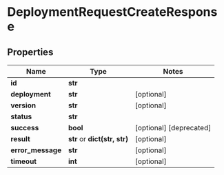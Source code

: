 # DeploymentRequestCreateResponse

## Properties
Name | Type | Notes
------------ | ------------- | -------------
**id** | **str** |
**deployment** | **str** | [optional]
**version** | **str** | [optional]
**status** | **str** |
**success** | **bool** | [optional] [deprecated]
**result** | **str** or **dict(str, str)** | [optional]
**error_message** | **str** | [optional]
**timeout** | **int** | [optional]


